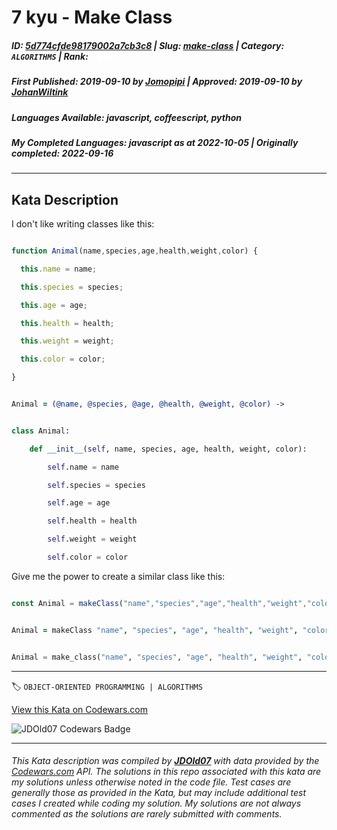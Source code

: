 # 7 kyu - Make Class

##### **ID**: [5d774cfde98179002a7cb3c8](https://www.codewars.com/kata/5d774cfde98179002a7cb3c8) | **Slug**: [make-class](https://www.codewars.com/kata/5d774cfde98179002a7cb3c8) | **Category**: `ALGORITHMS` | **Rank**: <span style="color:white">7 kyu</span>

##### **First Published**: 2019-09-10 ***by*** [Jomopipi](https://www.codewars.com/users/Jomopipi) | **Approved**: 2019-09-10 ***by*** [JohanWiltink](https://www.codewars.com/users/JohanWiltink)

##### **Languages Available**: javascript, coffeescript, python

##### **My Completed Languages**: javascript ***as at*** 2022-10-05 | **Originally completed**: 2022-09-16

---

## Kata Description


I don't like writing classes like this:



```javascript

function Animal(name,species,age,health,weight,color) {

  this.name = name;

  this.species = species;

  this.age = age;

  this.health = health;

  this.weight = weight;

  this.color = color;

}

```

```coffeescript

Animal = (@name, @species, @age, @health, @weight, @color) ->

```

```python

class Animal:

    def __init__(self, name, species, age, health, weight, color):

        self.name = name

        self.species = species

        self.age = age

        self.health = health

        self.weight = weight

        self.color = color

```



Give me the power to create a similar class like this:

```javascript

const Animal = makeClass("name","species","age","health","weight","color") 

```

```coffeescript

Animal = makeClass "name", "species", "age", "health", "weight", "color"

```

```python

Animal = make_class("name", "species", "age", "health", "weight", "color")

```

---


🏷 `OBJECT-ORIENTED PROGRAMMING | ALGORITHMS`


[View this Kata on Codewars.com](https://www.codewars.com/kata/5d774cfde98179002a7cb3c8)

![](https://www.codewars.com/users/jdold07/badges/large "JDOld07 Codewars Badge")

---

###### *This Kata description was compiled by [**JDOld07**](https://tpstech.dev) with data provided by the [Codewars.com](https://www.codewars.com) API.  The solutions in this repo associated with this kata are my solutions unless otherwise noted in the code file.  Test cases are generally those as provided in the Kata, but may include additional test cases I created while coding my solution.  My solutions are not always commented as the solutions are rarely submitted with comments.*
